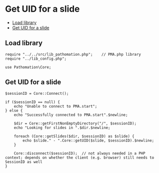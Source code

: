 # **Get UID for a slide**

- [Load library](#load-library)
- [Get UID for a slide](#get-uid-for-a-slide)


## Load library
```
require "../../src/lib_pathomation.php"; 	// PMA.php library
require "../lib_config.php";

use Pathomation\Core;
```


## Get UID for a slide
```
$sessionID = Core::Connect();

if ($sessionID == null) {
	echo "Unable to connect to PMA.start";
} else {
	echo "Successfully connected to PMA.start".$newline;

	$dir = Core::getFirstNonEmptyDirectory("/", $sessionID);
	echo "Looking for slides in ".$dir.$newline;

	foreach (Core::getSlides($dir, $sessionID) as $slide) {
		echo $slide." - ".Core::getUID($slide, $sessionID).$newline;
	}
	
	Core::disconnect($sessionID);  // not always needed in a PHP context; depends on whether the client (e.g. browser) still needs to SessionID as well
}
```

